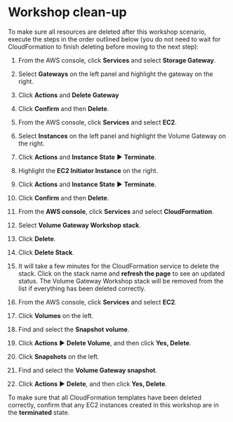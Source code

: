 # Workshop clean-up

To make sure all resources are deleted after this workshop scenario, execute the steps in the order outlined below (you do not need to wait for CloudFormation to finish deleting before moving to the next step):

1. From the AWS console, click **Services** and select **Storage Gateway**.

2. Select **Gateways** on the left panel and highlight the gateway on the right.

3. Click **Actions** and **Delete Gateway**

4. Click **Confirm** and then **Delete**.

5. From the AWS console, click **Services** and select **EC2**.

6. Select **Instances** on the left panel and highlight the Volume Gateway on the right.

7. Click **Actions** and **Instance State** ▶︎ **Terminate**.

8. Highlight the **EC2 Initiator Instance** on the right.

9. Click **Actions** and **Instance State** ▶︎ **Terminate**.

10. Click **Confirm** and then **Delete**.

11. From the **AWS console**, click **Services** and select **CloudFormation**.

12. Select **Volume Gateway Workshop stack**.

13. Click **Delete**.

14. Click **Delete Stack**.

15. It will take a few minutes for the CloudFormation service to delete the stack. Click on the stack name and **refresh the page** to see an updated status. The Volume Gateway Workshop stack will be removed from the list if everything has been deleted correctly.

16. From the AWS console, click **Services** and select **EC2**.

17. Click **Volumes** on the left.

18. Find and select the **Snapshot volume**.

19. Click **Actions** ▶︎ **Delete Volume**, and then click **Yes, Delete**.

20. Click **Snapshots** on the left.

21. Find and select the **Volume Gateway snapshot**.

22. Click **Actions** ▶︎ **Delete**, and then click **Yes, Delete**.

To make sure that all CloudFormation templates have been deleted correctly, confirm that any EC2 instances created in this workshop are in the **terminated** state.
